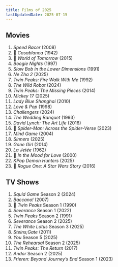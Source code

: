 ```yaml
---
title: Films of 2025
lastUpdatedDate: 2025-07-15
---
```


## Movies

1. *Speed Racer* (2008)
2. 🔁 *Casablanca* (1942)
3. 🔁 *World of Tomorrow* (2015)
4. *Boogie Nights* (1997)
5. *Slow Bob in the Lower Dimensions* (1991)
6. *Ne Zha 2* (2025)
7. *Twin Peaks: Fire Walk With Me* (1992)
8. *The Wild Robot* (2024)
9. *Twin Peaks: The Missing Pieces* (2014)
10. *Mickey 17* (2025)
11. *Lady Blue Shanghai* (2010)
12. *Love & Pop* (1998)
13. *Challengers* (2024)
14. *The Wedding Banquet* (1993)
15. *David Lynch: The Art Life* (2016)
16. 🔁 *Spider-Man: Across the Spider-Verse* (2023)
17. *Mind Game* (2004)
18. *Sinners* (2025)
19. *Gone Girl* (2014)
20. *La Jetée* (1962)
21. 🔁 *In the Mood for Love* (2000)
22. *KPop Demon Hunters* (2025)
23. 🔁 *Rogue One: A Star Wars Story* (2016)

## TV Shows

1. *Squid Game* Season 2 (2024)
2. *Baccano!* (2007)
3. 🔁 *Twin Peaks* Season 1 (1990)
4. *Severance* Season 1 (2022)
5. *Twin Peaks* Season 2 (1991)
6. *Severance* Season 2 (2025)
7. *The White Lotus* Season 3 (2025)
8. *Steins;Gate* (2011)
9. *You* Season 5 (2025)
10. *The Rehearsal* Season 2 (2025)
11. *Twin Peaks: The Return* (2017)
12. *Andor* Season 2 (2025)
13. *Frieren: Beyond Journey’s End* Season 1 (2023)
